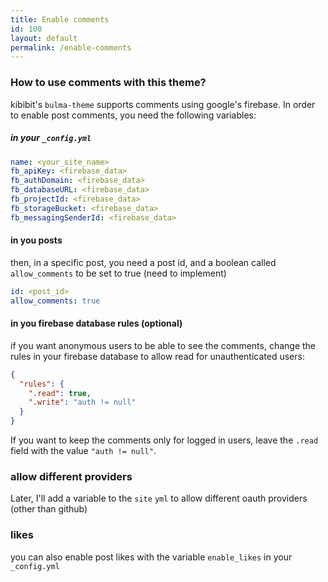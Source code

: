 ```yaml
---
title: Enable comments
id: 100
layout: default
permalink: /enable-comments
---
```


### How to use comments with this theme?

kibibit's `bulma-theme` supports comments using google's firebase. In order to enable post comments, you need the following variables:

##### in your `_config.yml`

```yml
name: <your_site_name>
fb_apiKey: <firebase_data>
fb_authDomain: <firebase_data>
fb_databaseURL: <firebase_data>
fb_projectId: <firebase_data>
fb_storageBucket: <firebase_data>
fb_messagingSenderId: <firebase_data>
```

#### in you posts

then, in a specific post, you need a post id, and a boolean called `allow_comments` to be set to true (need to implement)
```yml
id: <post_id>
allow_comments: true
```

#### in you firebase database rules (optional)

if you want anonymous users to be able to see the comments, change the rules in your firebase database to allow read for unauthenticated users:
```json
{
  "rules": {
    ".read": true,
    ".write": "auth != null"
  }
}
```
If you want to keep the comments only for logged in users, leave the `.read` field with the value `"auth != null"`.

### allow different providers

Later, I'll add a variable to the `site` `yml` to allow different oauth providers (other than github)

### likes

you can also enable post likes with the variable `enable_likes` in your `_config.yml`
